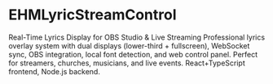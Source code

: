 # EHMLyricStreamControl
Real-Time Lyrics Display for OBS Studio &amp; Live Streaming  Professional lyrics overlay system with dual displays (lower-third + fullscreen), WebSocket sync, OBS integration, local font detection, and web control panel. Perfect for streamers, churches, musicians, and live events. React+TypeScript frontend, Node.js backend.
